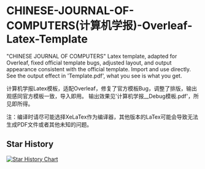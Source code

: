 # CHINESE-JOURNAL-OF-COMPUTERS(计算机学报)-Overleaf-Latex-Template
"CHINESE JOURNAL OF COMPUTERS" Latex template, adapted for Overleaf, fixed official template bugs, adjusted layout, and output appearance consistent with the official template. Import and use directly. See the output effect in 'Template.pdf', what you see is what you get.

计算机学报Latex模板，适配Overleaf，修复了官方模板Bug，调整了排版，输出观感同官方模板一致，导入即用。
输出效果见'计算机学报__Debug模板.pdf'，所见即所得。

注：编译时请尽可能选择XeLaTex作为编译器，其他版本的LaTex可能会导致无法生成PDF文件或者其他未知的问题。

## Star History

[![Star History Chart](https://api.star-history.com/svg?repos=Tdzdele/CHINESE-JOURNAL-OF-COMPUTERS--Overleaf-Latex-Template&type=Date)](https://www.star-history.com/#Tdzdele/CHINESE-JOURNAL-OF-COMPUTERS--Overleaf-Latex-Template&Date)
